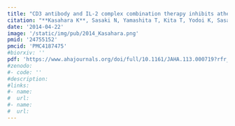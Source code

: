 ```yaml
---
title: "CD3 antibody and IL-2 complex combination therapy inhibits atherosclerosis by augmenting a regulatory immune response"
citation: "**Kasahara K**, Sasaki N, Yamashita T, Kita T, Yodoi K, Sasaki Y, Takeda M, Hirata K. *J Am Heart Assoc*. 2014 Apr 22;3(2):e000719. doi: 10.1161/JAHA.113.000719."
date: '2014-04-22'
image: '/static/img/pub/2014_Kasahara.png'
pmid: '24755152'
pmcid: 'PMC4187475'
#biorxiv: ''
pdf: 'https://www.ahajournals.org/doi/full/10.1161/JAHA.113.000719?rfr_dat=cr_pub++0pubmed&url_ver=Z39.88-2003&rfr_id=ori%3Arid%3Acrossref.org'
#zenodo: 
#- code: ''
#description:
#links:
#- name: 
#  url: 
#- name:
#  url:
---
```

